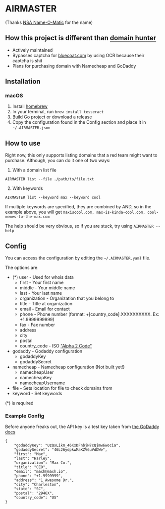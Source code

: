 # AIRMASTER
(Thanks [NSA Name-O-Matic](https://divergentdave.github.io/nsa-o-matic/) for the name)

## How this project is different than [domain hunter](https://github.com/minisllc/domainhunter)

* Actively maintained
* Bypasses captcha for [bluecoat.com](https://sitereview.bluecoat.com/sitereview.jsp) by using OCR because their captcha is shit
* Plans for purchasing domain with Namecheap and GoDaddy

## Installation

### macOS

1. Install [homebrew](`https://brew.sh/`)
2. In your terminal, run `brew install tesseract`
3. Build Go project or download a release
4. Copy the configuration found in the Config section and place it in `~/.AIRMASTER.json`


## How to use

Right now, this only supports listing domains that a red team might want to purchase. Although, you can do it one of two ways:

1. With a domain list file

`AIRMASTER list --file ./path/to/file.txt`

2. With keywords

`AIRMASTER list --keyword max --keyword cool`

If multiple keywords are specified, they are combined by AND, so in the example above, you will get `maxiscool.com, max-is-kinda-cool.com, cool-memes-to-the-max.com`

The help should be very obvious, so if you are stuck, try using `AIRMASTER --help`

## Config

You can access the configuration by editing the `~/.AIRMASTER.yaml` file.

The options are:
* (*) user - Used for whois data
	* first - Your first name
	* middle - Your middle name
	* last - Your last name
	* organization - Organization that you belong to
	* title - Title at organization
	* email - Email for contact
	* phone - Phone number (format: +[country_code].XXXXXXXXXX. Ex: +1.9999999999)
	* fax - Fax number
	* address
	* city
	* postal
	* country_code - ISO ["Alpha 2 Code"](http://www.nationsonline.org/oneworld/country_code_list.htm)
* godaddy - Godaddy configuration
	* godaddyKey
	* godaddySecret
* namecheap - Namecheap configuration (Not built yet!)
	* namecheapUser 
	* namecheapKey
	* namecheapUsername
* file - Sets location for file to check domains from
* keyword - Set keywords

(*) is required

### Example Config

Before anyone freaks out, the API key is a test key taken from [the GoDaddy docs](https://developer.godaddy.com/doc)

```
{
    "godaddyKey": "UzQxLikm_46KxDFnbjN7cQjmw6wocia",
    "godaddySecret": "46L26ydpkwMaKZV6uVdDWe",
    "first": "Max",
    "last": "Harley",
    "organization": "Max Co.",
    "title": "CEO",
    "email": "maxh@maxh.io",
    "phone": "+1.9999999",
    "address": "1 Awesome Dr.",
    "city": "Charleston",
    "state": "SC",
    "postal": "2946X",
    "country_code": "US"
}
```
